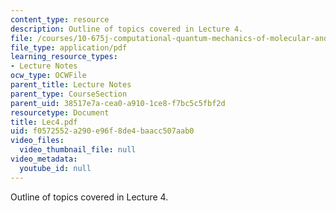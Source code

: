 ```yaml
---
content_type: resource
description: Outline of topics covered in Lecture 4.
file: /courses/10-675j-computational-quantum-mechanics-of-molecular-and-extended-systems-fall-2004/f0572552a290e96f8de4baacc507aab0_Lec4.pdf
file_type: application/pdf
learning_resource_types:
- Lecture Notes
ocw_type: OCWFile
parent_title: Lecture Notes
parent_type: CourseSection
parent_uid: 38517e7a-cea0-a910-1ce8-f7bc5c5fbf2d
resourcetype: Document
title: Lec4.pdf
uid: f0572552-a290-e96f-8de4-baacc507aab0
video_files:
  video_thumbnail_file: null
video_metadata:
  youtube_id: null
---
```

Outline of topics covered in Lecture 4.

